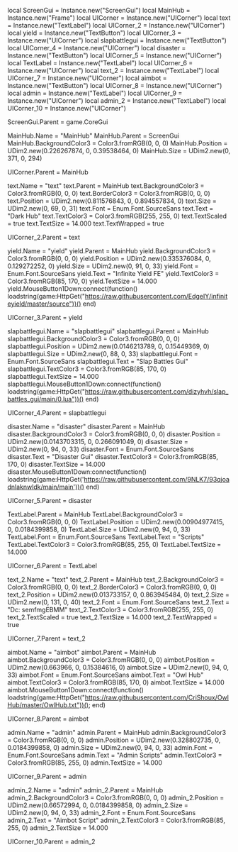 local ScreenGui = Instance.new("ScreenGui")
local MainHub = Instance.new("Frame")
local UICorner = Instance.new("UICorner")
local text = Instance.new("TextLabel")
local UICorner_2 = Instance.new("UICorner")
local yield = Instance.new("TextButton")
local UICorner_3 = Instance.new("UICorner")
local slapbattlegui = Instance.new("TextButton")
local UICorner_4 = Instance.new("UICorner")
local disaster = Instance.new("TextButton")
local UICorner_5 = Instance.new("UICorner")
local TextLabel = Instance.new("TextLabel")
local UICorner_6 = Instance.new("UICorner")
local text_2 = Instance.new("TextLabel")
local UICorner_7 = Instance.new("UICorner")
local aimbot = Instance.new("TextButton")
local UICorner_8 = Instance.new("UICorner")
local admin = Instance.new("TextLabel")
local UICorner_9 = Instance.new("UICorner")
local admin_2 = Instance.new("TextLabel")
local UICorner_10 = Instance.new("UICorner")


ScreenGui.Parent = game.CoreGui

MainHub.Name = "MainHub"
MainHub.Parent = ScreenGui
MainHub.BackgroundColor3 = Color3.fromRGB(0, 0, 0)
MainHub.Position = UDim2.new(0.226267874, 0, 0.39538464, 0)
MainHub.Size = UDim2.new(0, 371, 0, 294)

UICorner.Parent = MainHub

text.Name = "text"
text.Parent = MainHub
text.BackgroundColor3 = Color3.fromRGB(0, 0, 0)
text.BorderColor3 = Color3.fromRGB(0, 0, 0)
text.Position = UDim2.new(0.811576843, 0, 0.894557834, 0)
text.Size = UDim2.new(0, 69, 0, 31)
text.Font = Enum.Font.SourceSans
text.Text = "Dark Hub"
text.TextColor3 = Color3.fromRGB(255, 255, 0)
text.TextScaled = true
text.TextSize = 14.000
text.TextWrapped = true

UICorner_2.Parent = text

yield.Name = "yield"
yield.Parent = MainHub
yield.BackgroundColor3 = Color3.fromRGB(0, 0, 0)
yield.Position = UDim2.new(0.335376084, 0, 0.129272252, 0)
yield.Size = UDim2.new(0, 91, 0, 33)
yield.Font = Enum.Font.SourceSans
yield.Text = "Infinite Yield FE"
yield.TextColor3 = Color3.fromRGB(85, 170, 0)
yield.TextSize = 14.000
yield.MouseButton1Down:connect(function()
	loadstring(game:HttpGet("https://raw.githubusercontent.com/EdgeIY/infiniteyield/master/source"))()
end)

UICorner_3.Parent = yield

slapbattlegui.Name = "slapbattlegui"
slapbattlegui.Parent = MainHub
slapbattlegui.BackgroundColor3 = Color3.fromRGB(0, 0, 0)
slapbattlegui.Position = UDim2.new(0.0146213789, 0, 0.15449369, 0)
slapbattlegui.Size = UDim2.new(0, 88, 0, 33)
slapbattlegui.Font = Enum.Font.SourceSans
slapbattlegui.Text = "Slap Battles Gui"
slapbattlegui.TextColor3 = Color3.fromRGB(85, 170, 0)
slapbattlegui.TextSize = 14.000
slapbattlegui.MouseButton1Down:connect(function()
	loadstring(game:HttpGet("https://raw.githubusercontent.com/dizyhvh/slap_battles_gui/main/0.lua"))()
end)

UICorner_4.Parent = slapbattlegui

disaster.Name = "disaster"
disaster.Parent = MainHub
disaster.BackgroundColor3 = Color3.fromRGB(0, 0, 0)
disaster.Position = UDim2.new(0.0143703315, 0, 0.266091049, 0)
disaster.Size = UDim2.new(0, 94, 0, 33)
disaster.Font = Enum.Font.SourceSans
disaster.Text = "Disaster Gui"
disaster.TextColor3 = Color3.fromRGB(85, 170, 0)
disaster.TextSize = 14.000
disaster.MouseButton1Down:connect(function()
	loadstring(game:HttpGet('https://raw.githubusercontent.com/9NLK7/93qjoadnlaknwldk/main/main'))()
end)

UICorner_5.Parent = disaster

TextLabel.Parent = MainHub
TextLabel.BackgroundColor3 = Color3.fromRGB(0, 0, 0)
TextLabel.Position = UDim2.new(0.00904977415, 0, 0.0184399858, 0)
TextLabel.Size = UDim2.new(0, 94, 0, 33)
TextLabel.Font = Enum.Font.SourceSans
TextLabel.Text = "Scripts"
TextLabel.TextColor3 = Color3.fromRGB(85, 255, 0)
TextLabel.TextSize = 14.000

UICorner_6.Parent = TextLabel

text_2.Name = "text"
text_2.Parent = MainHub
text_2.BackgroundColor3 = Color3.fromRGB(0, 0, 0)
text_2.BorderColor3 = Color3.fromRGB(0, 0, 0)
text_2.Position = UDim2.new(0.013733157, 0, 0.863945484, 0)
text_2.Size = UDim2.new(0, 131, 0, 40)
text_2.Font = Enum.Font.SourceSans
text_2.Text = "Dc: semfmgEBMM"
text_2.TextColor3 = Color3.fromRGB(255, 255, 0)
text_2.TextScaled = true
text_2.TextSize = 14.000
text_2.TextWrapped = true

UICorner_7.Parent = text_2

aimbot.Name = "aimbot"
aimbot.Parent = MainHub
aimbot.BackgroundColor3 = Color3.fromRGB(0, 0, 0)
aimbot.Position = UDim2.new(0.663966, 0, 0.15384616, 0)
aimbot.Size = UDim2.new(0, 94, 0, 33)
aimbot.Font = Enum.Font.SourceSans
aimbot.Text = "Owl Hub"
aimbot.TextColor3 = Color3.fromRGB(85, 170, 0)
aimbot.TextSize = 14.000
aimbot.MouseButton1Down:connect(function()
	loadstring(game:HttpGet("https://raw.githubusercontent.com/CriShoux/OwlHub/master/OwlHub.txt"))();
end)

UICorner_8.Parent = aimbot

admin.Name = "admin"
admin.Parent = MainHub
admin.BackgroundColor3 = Color3.fromRGB(0, 0, 0)
admin.Position = UDim2.new(0.328802735, 0, 0.0184399858, 0)
admin.Size = UDim2.new(0, 94, 0, 33)
admin.Font = Enum.Font.SourceSans
admin.Text = "Admin Scripts"
admin.TextColor3 = Color3.fromRGB(85, 255, 0)
admin.TextSize = 14.000

UICorner_9.Parent = admin

admin_2.Name = "admin"
admin_2.Parent = MainHub
admin_2.BackgroundColor3 = Color3.fromRGB(0, 0, 0)
admin_2.Position = UDim2.new(0.66572994, 0, 0.0184399858, 0)
admin_2.Size = UDim2.new(0, 94, 0, 33)
admin_2.Font = Enum.Font.SourceSans
admin_2.Text = "Aimbot Script"
admin_2.TextColor3 = Color3.fromRGB(85, 255, 0)
admin_2.TextSize = 14.000

UICorner_10.Parent = admin_2
